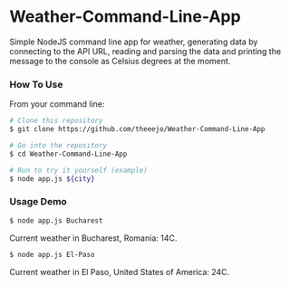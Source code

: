 # Weather-Command-Line-App
Simple NodeJS command line app for weather, generating data by connecting to the API URL, reading and parsing the data and printing the message to the console as Celsius degrees at the moment.

### How To Use

From your command line: 
```bash
# Clone this repository
$ git clone https://github.com/theeejo/Weather-Command-Line-App

# Go into the repository
$ cd Weather-Command-Line-App

# Run to try it yourself (example)
$ node app.js ${city}
```

### Usage Demo

```bash
$ node app.js Bucharest
```
Current weather in Bucharest, Romania: 14C.

```bash
$ node app.js El-Paso
```
Current weather in El Paso, United States of America: 24C.
